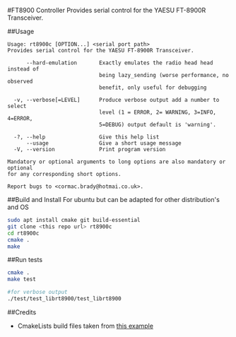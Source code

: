 #FT8900 Controller
Provides serial control for the YAESU FT-8900R Transceiver.

##Usage
```
Usage: rt8900c [OPTION...] <serial port path>
Provides serial control for the YAESU FT-8900R Transceiver.

      --hard-emulation       Exactly emulates the radio head head instead of
                             being lazy_sending (worse performance, no observed
                             benefit, only useful for debugging
                             
  -v, --verbose[=LEVEL]      Produce verbose output add a number to select
                             level (1 = ERROR, 2= WARNING, 3=INFO, 4=ERROR,
                             5=DEBUG) output default is 'warning'.
                             
  -?, --help                 Give this help list
      --usage                Give a short usage message
  -V, --version              Print program version

Mandatory or optional arguments to long options are also mandatory or optional
for any corresponding short options.

Report bugs to <cormac.brady@hotmai.co.uk>.
```

##Build and Install
For ubuntu but can be adapted for other distribution's and OS
```bash
sudo apt install cmake git build-essential 
git clone <this repo url> rt8900c
cd rt8900c
cmake .
make
```

##Run tests
```bash
cmake .
make test

#for verbose output
./test/test_librt8900/test_librt8900
```

##Credits
- CmakeLists build files taken from [this example](https://github.com/kaizouman/gtest-cmake-example)
